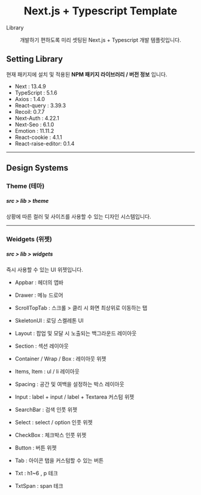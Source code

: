 # <div align="center">

<h1 align="center">Next.js + Typescript Template</h1>Library

<p align="center">
개발하기 편하도록 미리 셋팅된 Next.js + Typescript 개발 템플릿입니다.
</p>
</div>

## Setting Library

현재 패키지에 설치 및 적용된 **NPM 패키지 라이브러리 / 버전 정보** 입니다.

- Next : 13.4.9
- TypeScript : 5.1.6
- Axios : 1.4.0
- React-query : 3.39.3
- Recoil: 0.7.7
- Next-Auth : 4.22.1
- Next-Seo : 6.1.0
- Emotion : 11.11.2
- React-cookie : 4.1.1
- React-raise-editor: 0.1.4

---

## Design Systems

### Theme (테마)

##### src > lib > theme

상황에 따른 컬러 및 사이즈를 사용할 수 있는 디자인 시스템입니다.

---

### Weidgets (위젯)

##### src > lib > widgets

즉시 사용할 수 있는 UI 위젯입니다.

- Appbar : 헤더의 앱바
- Drawer : 메뉴 드로어

- ScrollTopTab : 스크롤 > 클리 시 화면 최상위로 이동하는 탭
- SkeletonUI : 로딩 스켈레톤 UI

- Layout : 팝업 및 모달 시 노출되는 백그라운드 레이아웃
- Section : 섹션 레이아웃
- Container / Wrap / Box : 레이아웃 위젯
- Items, Item : ul / li 레이아웃
- Spacing : 공간 및 여백을 설정하는 박스 레이아웃

- Input : label + input / label + Textarea 커스텀 위젯
- SearchBar : 검색 인풋 위젯
- Select : select / option 인풋 위젯
- CheckBox : 체크박스 인풋 위젯

- Button : 버튼 위젯
- Tab : 아이콘 탭을 커스텀할 수 있는 버튼

- Txt : h1~6 , p 테크
- TxtSpan : span 테크
